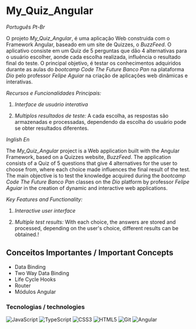 # My_Quiz_Angular

_Português Pt-Br_

O projeto *_My_Quiz_Angular_*, é uma aplicação Web construida com o Framework Angular, baseado em um site de Quizzes, o *_BuzzFeed_*. O aplicativo consiste em um Quiz de 5 perguntas que dão 4 alternativas para o usuário escolher, aonde cada escolha realizada, influência o resultado final do teste. O principal objetivo, é testar os conhecimentos adquiridos durante as aulas do _bootcamp Code The Future Banco Pan_ na plataforma _Dio_ pelo professor _Felipe Aguiar_ na criação de aplicaçôes web dinâmicas e interativas.

*Recursos e Funcionalidades Principais:*

1. *Interface de usuário interativa*

2. *Multiplos resultados de teste:* A cada escolha, as respostas são armazenadas e processadas, dependendo da escolha do usuário pode se obter resultados diferentes.


_Inglish En_

The *_My_Quiz_Angular_* project is a Web application built with the Angular Framework, based on a Quizzes website, *_BuzzFeed_*. The application consists of a Quiz of 5 questions that give 4 alternatives for the user to choose from, where each choice made influences the final result of the test. The main objective is to test the knowledge acquired during the _bootcamp Code The Future Banco Pan_ classes on the _Dio_ platform by professor _Felipe Aguiar_ in the creation of dynamic and interactive web applications.

*Key Features and Functionality:*

1. *Interactive user interface*

2. *Multiple test results:* With each choice, the answers are stored and processed, depending on the user's choice, different results can be obtained.!

## Conceitos Importantes / Important Concepts

- Data Binding
- Two Way Data Binding
- Life Cycle Hooks
- Router
- Módulos Angular

### Tecnologias / technologies

![JavaScript](https://img.shields.io/badge/JavaScript-000?style=for-the-badge&logo=javascript)
![TypeScript](https://img.shields.io/badge/Typescript-000?style=for-the-badge&logo=typescript)
![CSS3](https://img.shields.io/badge/CSS3-000?style=for-the-badge&logo=css3&logoColor=264CE4)
![HTML5](https://img.shields.io/badge/HTML5-000?style=for-the-badge&logo=html5)
![Git](https://img.shields.io/badge/Git-000?style=for-the-badge&logo=git)
![Angular](https://img.shields.io/badge/angular-000.svg?style=for-the-badge&logo=angular&logoColor=red)
